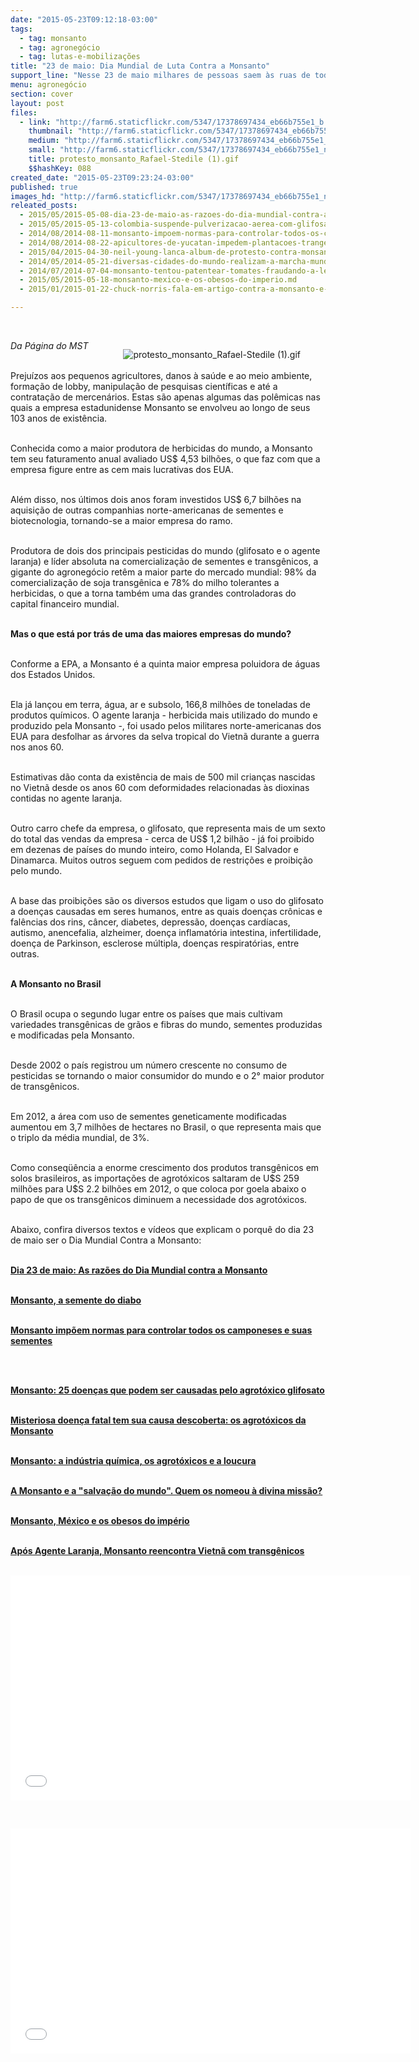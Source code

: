 ```yaml
---
date: "2015-05-23T09:12:18-03:00"
tags:
  - tag: monsanto
  - tag: agronegócio
  - tag: lutas-e-mobilizações
title: "23 de maio: Dia Mundial de Luta Contra a Monsanto"
support_line: "Nesse 23 de maio milhares de pessoas saem às ruas de todo mundo para protestar contra a atuação e práticas da Monsanto.\n"
menu: agronegócio
section: cover
layout: post
files:
  - link: "http://farm6.staticflickr.com/5347/17378697434_eb66b755e1_b.jpg"
    thumbnail: "http://farm6.staticflickr.com/5347/17378697434_eb66b755e1_t.jpg"
    medium: "http://farm6.staticflickr.com/5347/17378697434_eb66b755e1_z.jpg"
    small: "http://farm6.staticflickr.com/5347/17378697434_eb66b755e1_n.jpg"
    title: protesto_monsanto_Rafael-Stedile (1).gif
    $$hashKey: 088
created_date: "2015-05-23T09:23:24-03:00"
published: true
images_hd: "http://farm6.staticflickr.com/5347/17378697434_eb66b755e1_n.jpg"
releated_posts:
  - 2015/05/2015-05-08-dia-23-de-maio-as-razoes-do-dia-mundial-contra-a-monsanto.md
  - 2015/05/2015-05-13-colombia-suspende-pulverizacao-aerea-com-glifosato.md
  - 2014/08/2014-08-11-monsanto-impoem-normas-para-controlar-todos-os-camponeses-e-suas-sementes.md
  - 2014/08/2014-08-22-apicultores-de-yucatan-impedem-plantacoes-trangenicas-da-monsanto.md
  - 2015/04/2015-04-30-neil-young-lanca-album-de-protesto-contra-monsanto.md
  - 2014/05/2014-05-21-diversas-cidades-do-mundo-realizam-a-marcha-mundial-contra-a-monsanto.md
  - 2014/07/2014-07-04-monsanto-tentou-patentear-tomates-fraudando-a-lei-de-patentes.md
  - 2015/05/2015-05-18-monsanto-mexico-e-os-obesos-do-imperio.md
  - 2015/01/2015-01-22-chuck-norris-fala-em-artigo-contra-a-monsanto-e-os-danos-que-a-empresa-causa-a-saude-global.md

---
```

<p>&nbsp;</p>

<figure class="image" style="float:right"><img alt="protesto_monsanto_Rafael-Stedile (1).gif" src="http://farm6.staticflickr.com/5347/17378697434_eb66b755e1_b.jpg" />
<figcaption></figcaption>
</figure>

<p><em>Da P&aacute;gina do MST</em></p>

<p><br />
Preju&iacute;zos aos pequenos agricultores, danos &agrave; sa&uacute;de e ao meio ambiente, forma&ccedil;&atilde;o de lobby, manipula&ccedil;&atilde;o de pesquisas cient&iacute;ficas e at&eacute; a contrata&ccedil;&atilde;o de mercen&aacute;rios. Estas s&atilde;o apenas algumas das pol&ecirc;micas nas quais a empresa estadunidense Monsanto se envolveu ao longo de seus 103 anos de exist&ecirc;ncia.</p>

<p><br />
Conhecida como a maior produtora de herbicidas do mundo, a Monsanto tem seu faturamento anual avaliado US$ 4,53 bilh&otilde;es, o que faz com que a empresa figure entre as cem mais lucrativas dos EUA.&nbsp;</p>

<p><br />
Al&eacute;m disso, nos &uacute;ltimos dois anos foram investidos US$ 6,7 bilh&otilde;es na aquisi&ccedil;&atilde;o de outras companhias norte-americanas de sementes e biotecnologia, tornando-se a maior empresa do ramo.&nbsp;</p>

<p><br />
Produtora de dois dos principais pesticidas do mundo (glifosato e o agente laranja) e l&iacute;der absoluta na comercializa&ccedil;&atilde;o de sementes e transg&ecirc;nicos, a gigante do agroneg&oacute;cio ret&ecirc;m a maior parte do mercado mundial: 98% da comercializa&ccedil;&atilde;o de soja transg&ecirc;nica e 78% do milho tolerantes a herbicidas, o que a torna tamb&eacute;m uma das grandes controladoras do capital financeiro mundial.&nbsp;</p>

<p><br />
<strong>Mas o que est&aacute; por tr&aacute;s de uma das maiores empresas do mundo?</strong></p>

<p><br />
Conforme a EPA, a Monsanto &eacute; a quinta maior empresa poluidora de &aacute;guas dos Estados Unidos.&nbsp;</p>

<p><br />
Ela j&aacute; lan&ccedil;ou em terra, &aacute;gua, ar e subsolo, 166,8 milh&otilde;es de toneladas de produtos qu&iacute;micos. O agente laranja - herbicida mais utilizado do mundo e produzido pela Monsanto -, foi usado pelos militares norte-americanas dos EUA para desfolhar as &aacute;rvores da selva tropical do Vietn&atilde; durante a guerra nos anos 60.</p>

<p><br />
Estimativas d&atilde;o conta da exist&ecirc;ncia de mais de 500 mil crian&ccedil;as nascidas no Vietn&atilde; desde os anos 60 com deformidades relacionadas &agrave;s dioxinas contidas no agente laranja.</p>

<p><br />
Outro carro chefe da empresa, o glifosato, que representa mais de um sexto do total das vendas da empresa - cerca de US$ 1,2 bilh&atilde;o - j&aacute; foi proibido em dezenas de pa&iacute;ses do mundo inteiro, como Holanda, El Salvador e Dinamarca. Muitos outros seguem com pedidos de restri&ccedil;&otilde;es e proibi&ccedil;&atilde;o pelo mundo.&nbsp;</p>

<p><br />
A base das proibi&ccedil;&otilde;es s&atilde;o os diversos estudos que ligam o uso do glifosato a doen&ccedil;as causadas em seres humanos, entre as quais doen&ccedil;as cr&ocirc;nicas e fal&ecirc;ncias dos rins, c&acirc;ncer, diabetes, depress&atilde;o, doen&ccedil;as card&iacute;acas, autismo, anencefalia, alzheimer, doen&ccedil;a inflamat&oacute;ria intestina, infertilidade, doen&ccedil;a de Parkinson, esclerose m&uacute;ltipla, doen&ccedil;as respirat&oacute;rias, entre outras.&nbsp;</p>

<p><br />
<strong>A Monsanto no Brasil</strong></p>

<p><br />
O Brasil ocupa o segundo lugar entre os pa&iacute;ses que mais cultivam variedades transg&ecirc;nicas de gr&atilde;os e fibras do mundo, sementes produzidas e modificadas pela Monsanto.</p>

<p><br />
Desde 2002 o pa&iacute;s registrou um n&uacute;mero crescente no consumo de pesticidas se tornando o maior consumidor do mundo e o 2&deg; maior produtor de transg&ecirc;nicos.</p>

<p><br />
Em 2012, a &aacute;rea com uso de sementes geneticamente modificadas aumentou em 3,7 milh&otilde;es de hectares no Brasil, o que representa mais que o triplo da m&eacute;dia mundial, de 3%.</p>

<p><br />
Como conseq&uuml;&ecirc;ncia a enorme crescimento dos produtos transg&ecirc;nicos em solos brasileiros, as importa&ccedil;&otilde;es de agrot&oacute;xicos saltaram de U$S 259 milh&otilde;es para U$S 2.2 bilh&otilde;es em 2012, o que coloca por goela abaixo o papo de que os transg&ecirc;nicos diminuem a necessidade dos agrot&oacute;xicos.</p>

<p><br />
Abaixo, confira diversos textos e v&iacute;deos que explicam o porqu&ecirc; do dia 23 de maio ser o Dia Mundial Contra a Monsanto:</p>

<p><br />
<strong><a href="http://www.mst.org.br/2015/05/08/dia-23-de-maio-as-razoes-do-dia-mundial-contra-a-monsanto.html" target="_blank">Dia 23 de maio: As raz&otilde;es do Dia Mundial contra a Monsanto</a></strong></p>

<p><br />
<strong><a href="http://www.mst.org.br/2014/05/30/monsanto-a-semente-do-diabo.html" target="_blank">Monsanto, a semente do diabo</a></strong></p>

<p><br />
<strong><a href="http://www.mst.org.br/2014/08/11/monsanto-impoem-normas-para-controlar-todos-os-camponeses-e-suas-sementes.html" target="_blank">Monsanto imp&otilde;em normas para controlar todos os camponeses e suas sementes</a></strong></p>

<p>&nbsp;</p>

<p><br />
<strong><a href="http://www.mst.org.br/2015/02/18/monsanto-25-doencas-que-podem-ser-causadas-pelo-agrotoxico-glifosato.html" target="_blank">Monsanto: 25 doen&ccedil;as que podem ser causadas pelo agrot&oacute;xico glifosato</a></strong></p>

<p><br />
<strong><a href="http://www.mst.org.br/2014/08/14/misteriosa-doenca-fatal-tem-sua-causa-descoberta-os-agrotoxicos-da-monsanto.html" target="_blank">Misteriosa doen&ccedil;a fatal tem sua causa descoberta: os agrot&oacute;xicos da Monsanto</a></strong></p>

<p><br />
<strong><a href="http://www.mst.org.br/2014/02/19/monsanto-a-industria-quimica-os-agrotoxicos-e-a-loucura.html" target="_blank">Monsanto: a ind&uacute;stria qu&iacute;mica, os agrot&oacute;xicos e a loucura</a></strong></p>

<p><br />
<strong><a href="http://www.mst.org.br/2014/05/12/a-monsanto-e-a-salvacao-do-mundo-quem-os-nomeou-a-divina-missao.html" target="_blank">A Monsanto e a &quot;salva&ccedil;&atilde;o do mundo&quot;. Quem os nomeou &agrave; divina miss&atilde;o?</a></strong></p>

<p><br />
<strong><a href="http://www.mst.org.br/2015/05/18/monsanto-mexico-e-os-obesos-do-imperio.html" target="_blank">Monsanto, M&eacute;xico e os obesos do imp&eacute;rio</a></strong></p>

<p><br />
<strong><a href="http://www.mst.org.br/2014/12/11/apos-agente-laranja-monsanto-reencontra-vietna-com-transgenicos.html" target="_blank">Ap&oacute;s Agente Laranja, Monsanto reencontra Vietn&atilde; com transg&ecirc;nicos</a></strong><br />
&nbsp;</p>

<p><iframe allowfullscreen="" frameborder="0" height="360" src="//www.youtube.com/embed/y6leaqoN6Ys" width="640"></iframe></p>

<p>&nbsp;</p>

<p><iframe allowfullscreen="" frameborder="0" height="360" src="//www.youtube.com/embed/HWC5w1j0wtY" width="640"></iframe></p>

<p>&nbsp;</p>

<p>&nbsp;</p>
